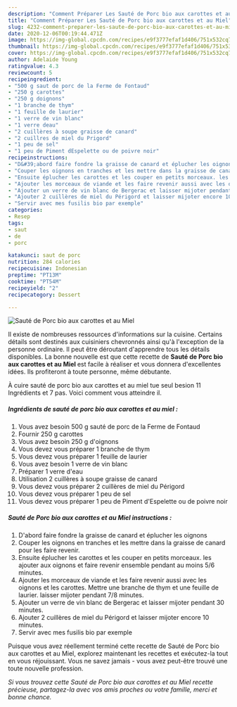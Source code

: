 ```yaml
---
description: "Comment Préparer Les Sauté de Porc bio aux carottes et au Miel"
title: "Comment Préparer Les Sauté de Porc bio aux carottes et au Miel"
slug: 4232-comment-preparer-les-saute-de-porc-bio-aux-carottes-et-au-miel
date: 2020-12-06T00:19:44.471Z
image: https://img-global.cpcdn.com/recipes/e9f3777efaf1d406/751x532cq70/saute-de-porc-bio-aux-carottes-et-au-miel-photo-principale-de-la-recette.jpg
thumbnail: https://img-global.cpcdn.com/recipes/e9f3777efaf1d406/751x532cq70/saute-de-porc-bio-aux-carottes-et-au-miel-photo-principale-de-la-recette.jpg
cover: https://img-global.cpcdn.com/recipes/e9f3777efaf1d406/751x532cq70/saute-de-porc-bio-aux-carottes-et-au-miel-photo-principale-de-la-recette.jpg
author: Adelaide Young
ratingvalue: 4.3
reviewcount: 5
recipeingredient:
- "500 g saut de porc de la Ferme de Fontaud"
- "250 g carottes"
- "250 g doignons"
- "1 branche de thym"
- "1 feuille de laurier"
- "1 verre de vin blanc"
- "1 verre deau"
- "2 cuillères à soupe graisse de canard"
- "2 cuillres de miel du Prigord"
- "1 peu de sel"
- "1 peu de Piment dEspelette ou de poivre noir"
recipeinstructions:
- "D&#39;abord faire fondre la graisse de canard et éplucher les oignons"
- "Couper les oignons en tranches et les mettre dans la graisse de canard pour les faire revenir."
- "Ensuite éplucher les carottes et les couper en petits morceaux. les ajouter aux oignons et faire revenir ensemble pendant au moins 5/6 minutes."
- "Ajouter les morceaux de viande et les faire revenir aussi avec les oignons et les carottes. Mettre une branche de thym et une feuille de laurier. laisser mijoter pendant 7/8 minutes."
- "Ajouter un verre de vin blanc de Bergerac et laisser mijoter pendant 30 minutes."
- "Ajouter 2 cuillères de miel du Périgord et laisser mijoter encore 10 minutes."
- "Servir avec mes fusilis bio par exemple"
categories:
- Resep
tags:
- saut
- de
- porc

katakunci: saut de porc 
nutrition: 284 calories
recipecuisine: Indonesian
preptime: "PT13M"
cooktime: "PT54M"
recipeyield: "2"
recipecategory: Dessert

---
```



![Sauté de Porc bio aux carottes et au Miel](https://img-global.cpcdn.com/recipes/e9f3777efaf1d406/751x532cq70/saute-de-porc-bio-aux-carottes-et-au-miel-photo-principale-de-la-recette.jpg)

Il existe de nombreuses ressources d'informations sur la cuisine. Certains détails sont destinés aux cuisiniers chevronnés ainsi qu'à l'exception de la personne ordinaire. Il peut être déroutant d'apprendre tous les détails disponibles. La bonne nouvelle est que cette recette de <strong> Sauté de Porc bio aux carottes et au Miel </strong> est facile à réaliser et vous donnera d'excellentes idées. Ils profiteront à toute personne, même débutante.

<!--inarticleads1-->

À cuire sauté de porc bio aux carottes et au miel tue seul besion 11 Ingrédients et 7 pas. Voici comment vous atteindre il.

##### Ingrédients de sauté de porc bio aux carottes et au miel :

1. Vous avez besoin 500 g sauté de porc de la Ferme de Fontaud
1. Fournir 250 g carottes
1. Vous avez besoin 250 g d&#39;oignons
1. Vous devez vous préparer 1 branche de thym
1. Vous devez vous préparer 1 feuille de laurier
1. Vous avez besoin 1 verre de vin blanc
1. Préparer 1 verre d&#39;eau
1. Utilisation 2 cuillères à soupe graisse de canard
1. Vous devez vous préparer 2 cuillères de miel du Périgord
1. Vous devez vous préparer 1 peu de sel
1. Vous devez vous préparer 1 peu de Piment d&#39;Espelette ou de poivre noir




<!--inarticleads2-->

##### Sauté de Porc bio aux carottes et au Miel instructions :

1. D&#39;abord faire fondre la graisse de canard et éplucher les oignons
1. Couper les oignons en tranches et les mettre dans la graisse de canard pour les faire revenir.
1. Ensuite éplucher les carottes et les couper en petits morceaux. les ajouter aux oignons et faire revenir ensemble pendant au moins 5/6 minutes.
1. Ajouter les morceaux de viande et les faire revenir aussi avec les oignons et les carottes. Mettre une branche de thym et une feuille de laurier. laisser mijoter pendant 7/8 minutes.
1. Ajouter un verre de vin blanc de Bergerac et laisser mijoter pendant 30 minutes.
1. Ajouter 2 cuillères de miel du Périgord et laisser mijoter encore 10 minutes.
1. Servir avec mes fusilis bio par exemple




<!--inarticleads1-->

<p>
Puisque vous avez réellement terminé cette recette de Sauté de Porc bio aux carottes et au Miel, explorez maintenant les recettes et exécutez-la tout en vous réjouissant. Vous ne savez jamais - vous avez peut-être trouvé une toute nouvelle profession.
</p>

<p>
<i>Si vous trouvez cette Sauté de Porc bio aux carottes et au Miel recette précieuse, partagez-la avec vos amis proches ou votre famille, merci et bonne chance.</i>
</p>
